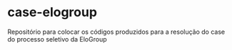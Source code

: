# case-elogroup
Repositório para colocar os códigos produzidos para a resolução do case do processo seletivo da EloGroup
